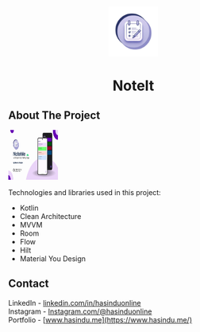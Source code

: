 <div align="center">
    <a>
        <img src="/noteicon.png" alt="Logo" width="100" height="100">
    </a>
    <h1 align="center">NoteIt</h1>

</div>

## About The Project
 <a>
        <img src="/NoteMe.jpg" alt="Logo" width="100" height="100">
    </a>

Technologies and libraries used in this project:
<ul>
  <li>Kotlin</li>
  <li>Clean Architecture</li>
  <li>MVVM</li>
  <li>Room</li>
  <li>Flow</li>
  <li>Hilt</li>
  <li>Material You Design</li>
</ul>

## Contact

LinkedIn - [linkedin.com/in/hasinduonline](https://linkedin.com/in/hasinduonline)<br />
Instagram - [Instagram.com/@hasinduonline](https://www.instagram.com/hasinduonline/)<br />
Portfolio - [www.hasindu.me](https://www.hasindu.me/)<br />


